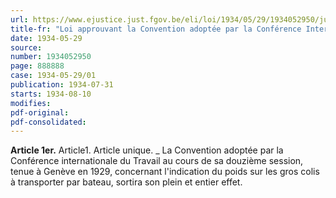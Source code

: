 ```yaml
---
url: https://www.ejustice.just.fgov.be/eli/loi/1934/05/29/1934052950/justel
title-fr: "Loi approuvant la Convention adoptée par la Conférence Internationale du Travail au cours de sa douzième session, tenue à Genève en 1929, concernant l'indication du poids sur les gros colis à transporter par bateau."
date: 1934-05-29
source:
number: 1934052950
page: 888888
case: 1934-05-29/01
publication: 1934-07-31
starts: 1934-08-10
modifies:
pdf-original:
pdf-consolidated:
---
```


**Article 1er.** Article1. Article unique. _ La Convention adoptée par la Conférence internationale du Travail au cours de sa douzième session, tenue à Genève en 1929, concernant l'indication du poids sur les gros colis à transporter par bateau, sortira son plein et entier effet.
